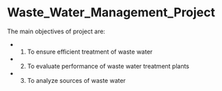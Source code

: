 # Waste_Water_Management_Project
The main objectives of project are:
* 1. To ensure efficient treatment of waste water
* 2. To evaluate performance of waste water treatment plants
* 3. To analyze sources of waste water
